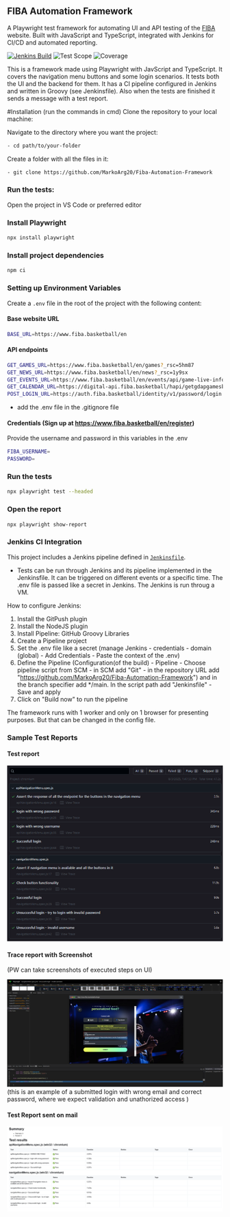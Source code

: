 ## FIBA Automation Framework

A Playwright test framework for automating UI and API testing of the [FIBA](https://www.fiba.basketball) website. Built with JavaScript and TypeScript, integrated with Jenkins for CI/CD and automated reporting.



[![Jenkins Build](https://img.shields.io/badge/Jenkins-Build%20Configured-brightgreen?logo=jenkins)](https://github.com/MarkoArg20/Fiba-Automation-Framework/blob/main/Jenkinsfile)
![Test Scope](https://img.shields.io/badge/Scope-Navigation%20Menu%20%26%20Login-blue)
![Coverage](https://img.shields.io/badge/Coverage-UI%20%2B%20Backend-yellow)


This is a framework made using Playwright with JavScript and TypeScript. It covers the navigation menu buttons and some login scenarios. It tests both the UI and the backend for them.
It has a CI pipeline configured in Jenkins and written in Groovy (see Jenkinsfile). Also when the tests are finished it sends a message with a test report.


#Installation (run the commands in cmd)
Clone the repository to your local machine:

Navigate to the directory where you want the project:
```bash
- cd path/to/your-folder
```
Create a folder with all the files in it:
```bash
- git clone https://github.com/MarkoArg20/Fiba-Automation-Framework
```


### Run the tests:
Open the project in VS Code or preferred editor

### Install Playwright
```bash
npx install playwright
```

### Install project dependencies
```bash
npm ci
```

### Setting up Environment Variables
Create a `.env` file in the root of the project with the following content:


#### Base website URL
```bash
BASE_URL=https://www.fiba.basketball/en
```

#### API endpoints
```bash
GET_GAMES_URL=https://www.fiba.basketball/en/games?_rsc=5hm87
GET_NEWS_URL=https://www.fiba.basketball/en/news?_rsc=1y9sx
GET_EVENTS_URL=https://www.fiba.basketball/en/events/api/game-live-info/125389/light
GET_CALENDAR_URL=https://digital-api.fiba.basketball/hapi/getgdapgamesbetweentwodates?dateFrom=2025-06-01T00:00:00.000Z&dateTo=2025-06-29T00:00:00.000Z
POST_LOGIN_URL=https://auth.fiba.basketball/identity/v1/password/login
```
- add the .env file in the .gitignore file

#### Credentials (Sign up at https://www.fiba.basketball/en/register)

Provide the username and password in this variables in the .env
```bash
FIBA_USERNAME=
PASSWORD=
```

### Run the tests 
```bash
npx playwright test --headed
```

### Open the report
```bash
npx playwright show-report
```

### Jenkins CI Integration
This project includes a Jenkins pipeline defined in [`Jenkinsfile`](./Jenkinsfile).

- Tests can be run through Jenkins and its pipeline implemented in the Jenkinsfile. It can be triggered on different events or a specific time.
The .env file is passed like a secret in Jenkins. The Jenkins is run throug a VM.

How to configure Jenkins:
1. Install the GitPush plugin
2. Install the NodeJS plugin
3. Install Pipeline: GitHub Groovy Libraries
4. Create a Pipeline project
5. Set the .env file like a secret (manage Jenkins - credentials - domain (global) - Add Credentials - Paste the context of the .env)
6. Define the Pipeline (Configuration(of the build) - Pipeline - Choose pipeline script from SCM - in SCM add "Git" - in the repository URL add "https://github.com/MarkoArg20/Fiba-Automation-Framework") and in the branch specifier add */main. In the script path add "Jenkinsfile" - Save and apply
7. Click on "Build now" to run the pipeline


The framework runs with 1 worker and only on 1 browser for presenting purposes. But that can be changed in the config file.

### Sample Test Reports
#### Test report 

![alt text](sampleScreenshots/Report-detailed.png)

#### Trace report with Screenshot
(PW can take screenshots of executed steps on UI)

![alt text](sampleScreenshots/image-1.png)
(this is an example of a submitted login with wrong email and correct password, where we expect validation and unathorized access )

#### Test Report sent on mail
![Playwright Report](sampleScreenshots/image.png)


